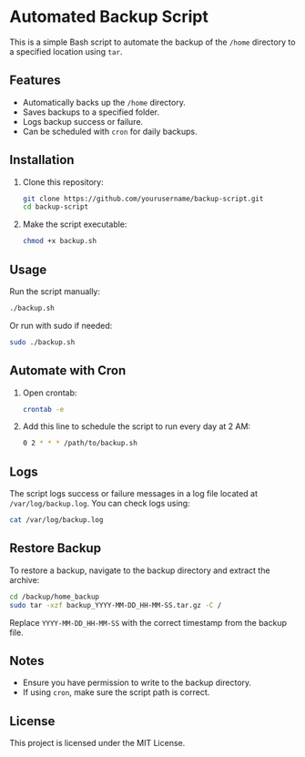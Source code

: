 # Automated Backup Script

This is a simple Bash script to automate the backup of the `/home` directory to a specified location using `tar`.

## Features

- Automatically backs up the `/home` directory.
- Saves backups to a specified folder.
- Logs backup success or failure.
- Can be scheduled with `cron` for daily backups.

## Installation

1. Clone this repository:
   ```bash
   git clone https://github.com/yourusername/backup-script.git
   cd backup-script
   ```
2. Make the script executable:
   ```bash
   chmod +x backup.sh
   ```

## Usage

Run the script manually:

```bash
./backup.sh
```

Or run with sudo if needed:

```bash
sudo ./backup.sh
```

## Automate with Cron

1. Open crontab:
   ```bash
   crontab -e
   ```
2. Add this line to schedule the script to run every day at 2 AM:
   ```bash
   0 2 * * * /path/to/backup.sh
   ```

## Logs

The script logs success or failure messages in a log file located at `/var/log/backup.log`. You can check logs using:

```bash
cat /var/log/backup.log
```

## Restore Backup

To restore a backup, navigate to the backup directory and extract the archive:

```bash
cd /backup/home_backup
sudo tar -xzf backup_YYYY-MM-DD_HH-MM-SS.tar.gz -C /
```

Replace `YYYY-MM-DD_HH-MM-SS` with the correct timestamp from the backup file.

## Notes

- Ensure you have permission to write to the backup directory.
- If using `cron`, make sure the script path is correct.

## License

This project is licensed under the MIT License.
